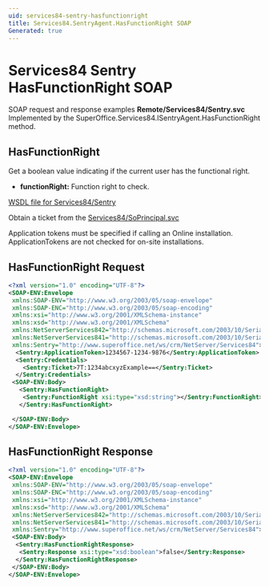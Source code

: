 ```yaml
---
uid: services84-sentry-hasfunctionright
title: Services84.SentryAgent.HasFunctionRight SOAP
Generated: true
---
```


# Services84 Sentry HasFunctionRight SOAP

SOAP request and response examples **Remote/Services84/Sentry.svc**
Implemented by the <see cref="M:SuperOffice.Services84.ISentryAgent.HasFunctionRight">SuperOffice.Services84.ISentryAgent.HasFunctionRight</see> method.

## HasFunctionRight

Get a boolean value indicating if the current user has the functional right.

* **functionRight:** Function right to check.



[WSDL file for Services84/Sentry](../Services84-Sentry.md)

Obtain a ticket from the [Services84/SoPrincipal.svc](../SoPrincipal/SoPrincipal.md)

Application tokens must be specified if calling an Online installation. ApplicationTokens are not checked for on-site installations.

## HasFunctionRight Request

```xml
<?xml version="1.0" encoding="UTF-8"?>
<SOAP-ENV:Envelope
 xmlns:SOAP-ENV="http://www.w3.org/2003/05/soap-envelope"
 xmlns:SOAP-ENC="http://www.w3.org/2003/05/soap-encoding"
 xmlns:xsi="http://www.w3.org/2001/XMLSchema-instance"
 xmlns:xsd="http://www.w3.org/2001/XMLSchema"
 xmlns:NetServerServices842="http://schemas.microsoft.com/2003/10/Serialization/Arrays"
 xmlns:NetServerServices841="http://schemas.microsoft.com/2003/10/Serialization/"
 xmlns:Sentry="http://www.superoffice.net/ws/crm/NetServer/Services84">
  <Sentry:ApplicationToken>1234567-1234-9876</Sentry:ApplicationToken>
  <Sentry:Credentials>
    <Sentry:Ticket>7T:1234abcxyzExample==</Sentry:Ticket>
  </Sentry:Credentials>
 <SOAP-ENV:Body>
   <Sentry:HasFunctionRight>
    <Sentry:FunctionRight xsi:type="xsd:string"></Sentry:FunctionRight>
   </Sentry:HasFunctionRight>

 </SOAP-ENV:Body>
</SOAP-ENV:Envelope>

```


## HasFunctionRight Response

```xml
<?xml version="1.0" encoding="UTF-8"?>
<SOAP-ENV:Envelope
 xmlns:SOAP-ENV="http://www.w3.org/2003/05/soap-envelope"
 xmlns:SOAP-ENC="http://www.w3.org/2003/05/soap-encoding"
 xmlns:xsi="http://www.w3.org/2001/XMLSchema-instance"
 xmlns:xsd="http://www.w3.org/2001/XMLSchema"
 xmlns:NetServerServices842="http://schemas.microsoft.com/2003/10/Serialization/Arrays"
 xmlns:NetServerServices841="http://schemas.microsoft.com/2003/10/Serialization/"
 xmlns:Sentry="http://www.superoffice.net/ws/crm/NetServer/Services84">
 <SOAP-ENV:Body>
  <Sentry:HasFunctionRightResponse>
   <Sentry:Response xsi:type="xsd:boolean">false</Sentry:Response>
  </Sentry:HasFunctionRightResponse>
 </SOAP-ENV:Body>
</SOAP-ENV:Envelope>

```

